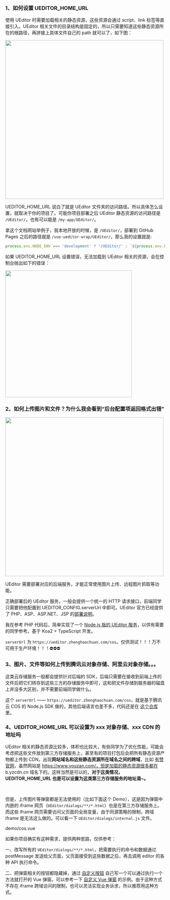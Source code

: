 ### 1、如何设置 UEDITOR_HOME_URL

使用 UEditor 时需要加载相关的静态资源，这些资源会通过 script、link 标签等直接引入。UEditor 相关文件的目录结构是固定的，所以只需要知道这些静态资源所在的根路径，再拼接上具体文件自己的 path 就可以了，如下图：

<img src="//cdn.zhenghaochuan.com/p/vue-ueditor-wrap/doc/home_url.png" style="width: 500px; border-radius: 0;" />

UEDITOR_HOME_URL 说白了就是 UEditor 文件夹的访问路径。所以具体怎么设置，就取决于你的项目了。可能你项目部署之后 UEditor 静态资源的访问路径是 `/UEditor/`，也有可以能是 `/my-app/UEditor/`。

拿这个文档网站举例子，我本地开放的时候，是 `/UEditor/`，部署到 GitHub Pages 之后的路径就是 `/vue-ueditor-wrap/UEditor/`，那么我的设置就是:

```js
process.env.NODE_ENV === 'development' ? '/UEditor/' : `${process.env.PUBLIC_PATH}UEditor/`;
```

如果 UEDITOR_HOME_URL 设置错误，无法加载到 UEditor 相关的资源，会在控制台抛出如下的错误：

<img src="//cdn.zhenghaochuan.com/p/vue-ueditor-wrap/doc/load-error.png" style="width: 400px; border-radius: 0;" />

### 2、如何上传图片和文件？为什么我会看到“后台配置项返回格式出错”

<img src="//cdn.zhenghaochuan.com/p/vue-ueditor-wrap/doc/error-server.png" style="width: 500px; border-radius: 0;" />

UEditor 需要部署对应的后端服务，才能正常使用图片上传、远程图片抓取等功能。

正确部署后的 UEditor 服务，一般会提供一个统一的 HTTP 请求接口，前端同学只需要把他配置到 UEDITOR_CONFIG.serverUrl 中即可。UEditor 官方已经提供了 PHP、ASP、ASP.NET、JSP 的[部署说明](http://fex.baidu.com/ueditor/#server-deploy)。

我在参考 PHP 代码后，简单实现了一个 [Node.js 版的 UEditor 服务](https://github.com/HaoChuan9421/ueditor-koa-server)，以供有需要的同学参考。基于 Koa2 + TypeScript 开发。

`serverUrl` 为 `https://ueditor.zhenghaochuan.com/cos`。仅供测试！！！万不可用于生产环境！！！⛔️⛔️⛔️

### 3、图片、文件等如何上传到腾讯云对象存储、阿里云对象存储。。。

这类云存储服务一般都会提供针对后端的 SDK，后端只需要在接收到前端上传的文件后把它们转存到这些三方的存储服务中即可，这和把文件存储到服务器的磁盘上并没多大区别，并不需要前端同学做什么。

这个 `serverUrl` —— `https://ueditor.zhenghaochuan.com/cos`，就是基于腾讯云 COS 的 Node.js SDK 做的，其他后端语言也差不多，代码还是在 [这个仓库](https://github.com/HaoChuan9421/ueditor-koa-server) 里。

### 4、UEDITOR_HOME_URL 可以设置为 xxx 对象存储、xxx CDN 的地址吗

UEditor 相关的静态资源比较多，体积也比较大，有些同学为了优化性能，可能会考虑把这些文件放到第三方存储服务上，甚至有的项目打包后会把所有静态资源产物都上传到 CDN，出现**网站域名和这些静态资源所在域名之间的跨域**，比如 [有赞官网](https://www.youzan.com/)，虽然网站是 https://www.youzan.com/，但是加载的静态资源很多都在 b.yzcdn.cn 域名下的。这样当然是可以的，**对于这类情况，UEDITOR_HOME_URL 也是可以设置为这类第三方存储服务的地址滴~。**

<br>

但是，上传图片等弹窗都是无法使用的（比如下面这个 Demo），这是因为弹窗中内嵌的 iframe 网页（`UEditor/dialogs/**/*.html`）也是在第三方存储服务上。而这些 iframe 网页需要访问父页面的全局变量，由于同源策略的限制，跨域 iframe 是无法这么做的。可以看一下 `UEditor/dialogs/internal.js` 文件。

<demo-code compact>demo/cos.vue</demo-code>

如果你项目确实有这种需求，提供两种思路，仅供参考：

一、改写所有的 `UEditor/dialogs/**/*.html`，把需要执行的命令和数据通过 postMessage 发送给父页面，父页面接受到这些数据之后，再去调用 editor 的各种 API 执行命令。

二、把弹窗相关的按钮都隐藏掉，通过 [自定义按钮](#/custom-btn) 自己写一个可以通过执行一个方法就打开的 Vue 弹窗。可以参考一下 [自定义 Vue 弹窗](#/custom-vue-dialog) 的示例。由于这种方式不存在 iframe 跨域访问的限制，也可以灵活实现业务诉求，所以推荐用这种方式。
